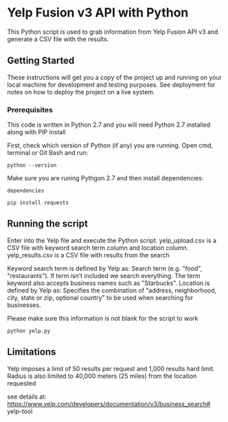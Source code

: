# Yelp Fusion v3 API with Python

This Python script is used to grab information from Yelp Fusion API v3 and generate a CSV file with the results.

## Getting Started

These instructions will get you a copy of the project up and running on your local machine for development and testing purposes. See deployment for notes on how to deploy the project on a live system.

### Prerequisites

This code is written in Python 2.7 and you will need Python 2.7 installed along with PIP install

First, check which version of Python (if any) you are running.  Open cmd, terminal or Git Bash and run:

```
python --version
```
Make sure you are runing Pythgon 2.7 and then install dependencies:

```
dependencies

pip install requests
```

## Running the script

Enter into the Yelp file and execute the Python script.
yelp_upload.csv is a CSV file with keyword search term column and location column. 
yelp_results.csv is a CSV file with results from the search

Keyword search term is defined by Yelp as: Search term (e.g. "food", "restaurants"). If term isn’t included we search everything. The term keyword also accepts business names such as "Starbucks".
Location is defined by Yelp as: Specifies the combination of "address, neighborhood, city, state or zip, optional country" to be used when searching for businesses.

Please make sure this information is not blank for the script to work
```
python yelp.py
```

## Limitations
Yelp imposes a limit of 50 results per request and 1,000 results hard limit. Radius is also limited to 40,000 meters (25 miles) from the location requested

see details at:
https://www.yelp.com/developers/documentation/v3/business_search# yelp-tool
